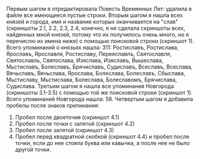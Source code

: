 Первым шагом я отредактировала Повесть Временных Лет: удалила в файле все имеющиеся пустые строки. 
Вторым шагом я нашла всех князей и города, имя и название которых оканчивается на "слав" (скриншоты 2.1, 2.2, 2.3, 2.4, 
конечно, я не сделала скриншоты всех, найденных мной князей, потому что их получилось очень много, но я перечислю их имена ниже) с помощью поисковой строки (скриншот 1). Всего упоминаний о князьях нашла: 311: Ростиславъ, Ростислава, Ярославъ,
Ярославля, Ростиславу, Переяславлъ, Святославля, Святославль, Святослава, Изяслава, Изяславъ, Вышеслава, Мьстиславъ, 
Болеславъ, Брячиславъ, Судиславъ, Всеславъ, Всеслава, Вячьславъ, Вячьслава, Ярослава, Болеслава, Болеславъ, Сбыслава,
Мьстиславу, Мьстислава, Болеслава, Болеславомъ, Брячислава, Судислава. 
Третьим шагом я нашла все упоминания Новгорода (скриншоты 3.1-3.5) с помощью той же поисковой строки (скриншот 1). 
Всего упоминаний Новгорода нашла: 58. 
Четвертым шагом я добавила пробелы после знаков препинания: 
1) Пробел после двоеточия (скриншот 4.1)
2) Пробел после точки с запятой (скриншот 4.2)
3) Пробел после запятой (скриншот 4.3)
4) Пробел перед квадратной скобкой (скриншот 4.4) и пробел после точки, если до нее стояла буква или кавычка, а после нее не было другой точки.
